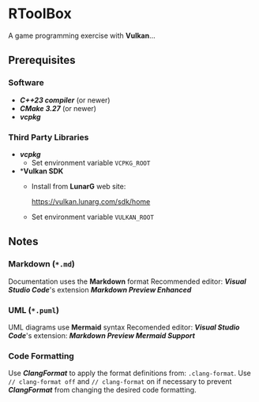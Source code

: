 # RToolBox

A game programming exercise with **Vulkan**...

## Prerequisites

### Software

- ***C++23 compiler*** (or newer)
- ***CMake 3.27*** (or newer)
- ***vcpkg***

### Third Party Libraries

- ***vcpkg***
  - Set environment variable `VCPKG_ROOT`
- ***Vulkan SDK**
  - Install from **LunarG** web site:
  
    https://vulkan.lunarg.com/sdk/home

  - Set environment variable `VULKAN_ROOT`

## Notes

### Markdown (`*.md`)

Documentation uses the **Markdown** format
Recommended editor: ***Visual Studio Code***'s extension ***Markdown Preview Enhanced***

### UML (`*.puml`)

UML diagrams use **Mermaid** syntax
Recomended editor: ***Visual Studio Code***'s extension: ***Markdown Preview Mermaid Support***

### Code Formatting

Use ***ClangFormat*** to apply the format definitions from: `.clang-format`.
Use `// clang-format off` and `// clang-format` on if necessary to prevent ***ClangFormat*** from changing the desired code formatting.
